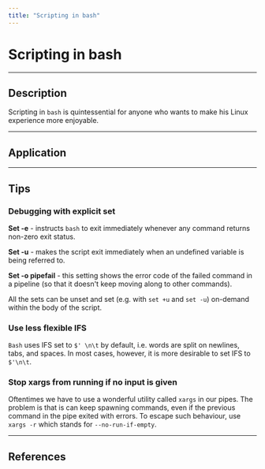 ```yaml
---
title: "Scripting in bash"
---
```


# Scripting in bash 

_ _ _

## Description

Scripting in `bash` is quintessential for anyone who wants to make his Linux experience more enjoyable. 

_ _ _

## Application

_ _ _ 

## Tips

### Debugging with explicit set

**Set -e** - instructs `bash` to exit immediately whenever any command returns non-zero exit status.

**Set -u** - makes the script exit immediately when an undefined variable is being referred to.

**Set -o pipefail** - this setting shows the error code of the failed command in a pipeline (so that it doesn't keep moving along to other commands).

All the sets can be unset and set (e.g. with `set +u` and `set -u`) on-demand within the body of the script. 

### Use less flexible IFS

`Bash` uses IFS set to `$' \n\t` by default, i.e. words are split on newlines, tabs, and spaces. In most cases, however, it is more desirable to set IFS to `$'\n\t`.

### Stop xargs from running if no input is given

Oftentimes we have to use a wonderful utility called `xargs` in our pipes. The problem is that is can keep spawning commands, even if the previous command in the pipe exited with errors. To escape such behaviour, use `xargs -r` which stands for `--no-run-if-empty`. 
_ _ _

## References

